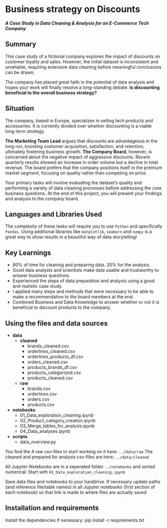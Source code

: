 # Business strategy on Discounts
***A Case Study in Data Cleaning & Analysis for an E-Commerce Tech Company***

## Summary
This case study of a fictional company explores the impact of discounts on customer loyalty and sales. However, the initial dataset is inconsistent and unreliable, requiring extensive data cleaning before meaningful conclusions can be drawn.

The company has placed great faith in the potential of data analysis and hopes your work will finally resolve a long-standing debate:
**Is discounting beneficial to the overall business strategy?**

## Situation
The company, based in Europe, specializes in selling tech products and accessories. It is currently divided over whether discounting is a viable long-term strategy.

**The Marketing Team Lead** argues that discounts are advantageous in the long run, boosting customer acquisition, satisfaction, and retention, ultimately fostering business growth.
**The Company Board**, however, is concerned about the negative impact of aggressive discounts. Recent quarterly results showed an increase in order volume but a decline in total revenue. The board prefers that the company positions itself in the premium market segment, focusing on quality rather than competing on price.

Your primary tasks will involve evaluating the dataset’s quality and performing a variety of data cleaning processes before addressing the core business questions.
At the end of this project, you will present your findings and analysis to the company board.

## Languages and Libraries Used
The complexity of these tasks will require you to use `Python` and specifically `Pandas`.
Using additional libraries like `matplotlib`, `seaborn` and `numpy` is a great way to show results in a beautiful way of data storytelling!

## Key Learnings
- 80% of time for cleaning and preparing data. 20% for the analysis.
- Good data analysts and scientists make data usable and trustworthy to answer business questions.
- Experienced the steps of data preparation and analysis using a good and realistic case study.
- I applied many steps and methods that were necessary to be able to make a recommendation to the board members at the end.
- Combined Business and Data Knowledge to answer whether or not it is beneficial to discount products to the company.

## Using the files and data sources
- **data**
    - **cleaned**
        - brands_cleaned.csv
        - orderlines_cleaned.csv
        - orderlines_products_df.csv
        - orders_cleaned.csv
        - products_brands_df.csv
        - products_categorized.csv
        - products_cleaned.csv
    - **raw**
        - brands.csv
        - orderlines.csv
        - orders.csv
        - products.csv
- **notebooks**
    - 01_Data_exploration_cleaning.ipynb
    - 02_Product_category_creation.ipynb
    - 03_Merge_tables_for_analysis.ipynb
    - 04_Data_analyses.ipynb
- **scripts**
    - data_overview.py

You find the 4 raw csv-files to start working on it here:
`../data/raw`
The cleaned and prepared for analysis csv-files are here:
`../data/cleaned`

All Jupyter-Notebooks are in a seperated folder `../notebooks` and sorted numerical:
Start with `01_Data_exploration_cleaning.ipynb`

Save data files and notebooks to your harddrive.
If necessary update paths (and reference file/table names) in all Jupyter notebooks (first section of each notebook) so that link is made to where files are actually saved

## Installation and requirements
Install the dependencies if necessary:
   pip install -r requirements.txt
